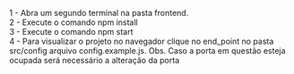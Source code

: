 <!-- Execução do frontend -->

1 - Abra um segundo terminal na pasta frontend. <br>
2 - Execute o comando npm install <br>
3 - Execute o comando npm start <br>
4 - Para visualizar o projeto no navegador clique no end_point no pasta src/config arquivo config.example.js.
Obs. Caso a porta em questão esteja ocupada será necessário a alteração da porta
